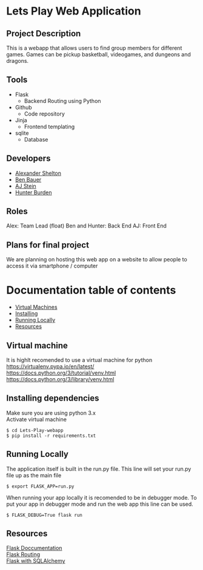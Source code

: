 # Lets Play Web Application

## Project Description
This is a webapp that allows users to find group members for different games.
Games can be pickup basketball, videogames, and dungeons and dragons.

## Tools
* Flask
	* Backend Routing using Python
* Github
	* Code repository
* Jinja
	* Frontend templating
* sqlite
	* Database
	
## Developers
* <a href="https://github.com/alexshelto">Alexander Shelton </a>  
* <a href="https://github.com/benjaminxbauer"> Ben Bauer </a>  
* <a href="https://github.com/ajstein51"> AJ Stein </a>  
* <a href="https://github.com/hunterburden"> Hunter Burden </a>

## Roles
Alex: Team Lead (float)
Ben and Hunter: Back End
AJ: Front End

## Plans for final project
We are planning on hosting this web app on a website to allow people to access it via smartphone / computer


# Documentation table of contents
- [Virtual Machines](#virtual-machine)
- [Installing](#installing-dependencies)
- [Running Locally](#running-locally)
- [Resources](#resources)


## Virtual machine
It is highlt recomended to use a virtual machine for python  
https://virtualenv.pypa.io/en/latest/  
https://docs.python.org/3/tutorial/venv.html
https://docs.python.org/3/library/venv.html   

## Installing dependencies
Make sure you are using python 3.x  
Activate virtual machine
```shell
$ cd Lets-Play-webapp
$ pip install -r requirements.txt
```

## Running Locally
The application itself is built in the run.py file. This line will set your run.py file up as the main file
```shell
$ export FLASK_APP=run.py
```
When running your app locally it is recomended to be in debugger mode. To put your app in debugger mode and run the web app this line can be used.
```shell
$ FLASK_DEBUG=True flask run
```

## Resources
<a href="https://flask.palletsprojects.com/en/1.1.x/quickstart/"> Flask Doccumentation </a>  
<a href="https://flask.palletsprojects.com/en/1.1.x/quickstart/#routing"> Flask Routing </a>  
<a href="https://flask-sqlalchemy.palletsprojects.com/en/2.x/quickstart/"> Flask with SQLAlchemy </a>  

